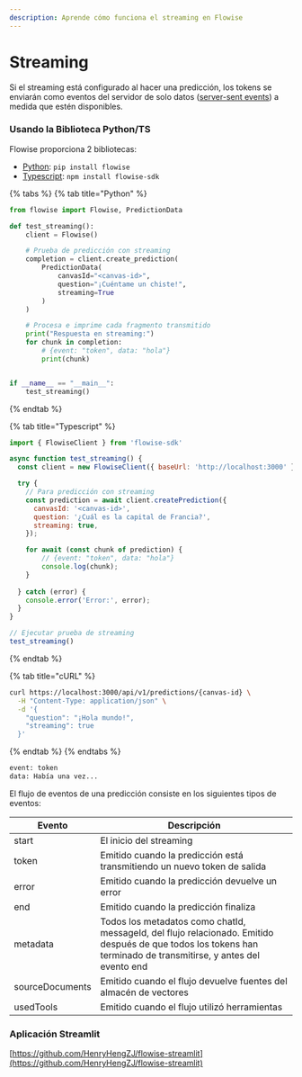```yaml
---
description: Aprende cómo funciona el streaming en Flowise
---
```


# Streaming

Si el streaming está configurado al hacer una predicción, los tokens se enviarán como eventos del servidor de solo datos ([server-sent events](https://developer.mozilla.org/en-US/docs/Web/API/Server-sent\_events/Using\_server-sent\_events#Event\_stream\_format)) a medida que estén disponibles.

### Usando la Biblioteca Python/TS

Flowise proporciona 2 bibliotecas:

* [Python](https://pypi.org/project/flowise/): `pip install flowise`
* [Typescript](https://www.npmjs.com/package/flowise-sdk): `npm install flowise-sdk`

{% tabs %}
{% tab title="Python" %}
```python
from flowise import Flowise, PredictionData

def test_streaming():
    client = Flowise()

    # Prueba de predicción con streaming
    completion = client.create_prediction(
        PredictionData(
            canvasId="<canvas-id>",
            question="¡Cuéntame un chiste!",
            streaming=True
        )
    )

    # Procesa e imprime cada fragmento transmitido
    print("Respuesta en streaming:")
    for chunk in completion:
        # {event: "token", data: "hola"}
        print(chunk)


if __name__ == "__main__":
    test_streaming()
```
{% endtab %}

{% tab title="Typescript" %}
```javascript
import { FlowiseClient } from 'flowise-sdk'

async function test_streaming() {
  const client = new FlowiseClient({ baseUrl: 'http://localhost:3000' });

  try {
    // Para predicción con streaming
    const prediction = await client.createPrediction({
      canvasId: '<canvas-id>',
      question: '¿Cuál es la capital de Francia?',
      streaming: true,
    });

    for await (const chunk of prediction) {
        // {event: "token", data: "hola"}
        console.log(chunk);
    }
    
  } catch (error) {
    console.error('Error:', error);
  }
}

// Ejecutar prueba de streaming
test_streaming()
```
{% endtab %}

{% tab title="cURL" %}
```bash
curl https://localhost:3000/api/v1/predictions/{canvas-id} \
  -H "Content-Type: application/json" \
  -d '{
    "question": "¡Hola mundo!",
    "streaming": true
  }'
```
{% endtab %}
{% endtabs %}

```html
event: token
data: Había una vez...
```

El flujo de eventos de una predicción consiste en los siguientes tipos de eventos:

| Evento          | Descripción                                                                                                                                |
| --------------- | ------------------------------------------------------------------------------------------------------------------------------------------ |
| start           | El inicio del streaming                                                                                                                    |
| token           | Emitido cuando la predicción está transmitiendo un nuevo token de salida                                                                   |
| error           | Emitido cuando la predicción devuelve un error                                                                                            |
| end             | Emitido cuando la predicción finaliza                                                                                                      |
| metadata        | Todos los metadatos como chatId, messageId, del flujo relacionado. Emitido después de que todos los tokens han terminado de transmitirse, y antes del evento end |
| sourceDocuments | Emitido cuando el flujo devuelve fuentes del almacén de vectores                                                                           |
| usedTools       | Emitido cuando el flujo utilizó herramientas                                                                                               |

### Aplicación Streamlit

[https://github.com/HenryHengZJ/flowise-streamlit](https://github.com/HenryHengZJ/flowise-streamlit)
